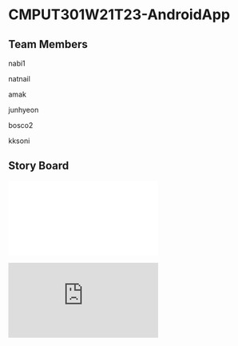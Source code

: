 # CMPUT301W21T23-AndroidApp

## Team Members

nabi1

natnail

amak

junhyeon

bosco2

kksoni

## Story Board

![preview1](images/https://github.com/bosco4/CMPUT301W21T23-SmartDataBook/blob/main/ProjectPreparation/UMLDiagram/UML.pdf)

![UMLDiagram](https://github.com/bosco4/CMPUT301W21T23-SmartDataBook/blob/main/ProjectPreparation/UMLDiagram/UML.pdf)
